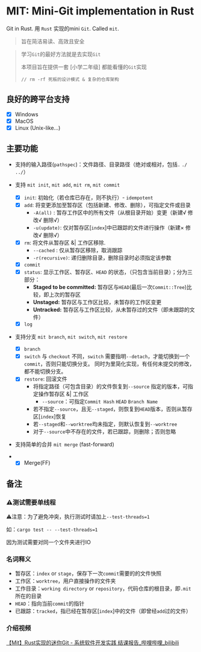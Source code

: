 # MIT: Mini-Git implementation in Rust

Git in Rust. 用 `Rust` 实现的mini `Git`. Called `mit`.

> 旨在简洁易读、高效且安全

> 学习`Git`的最好方法就是去实现`Git`
> 
> 本项目旨在提供一套 [小学二年级] 都能看懂的`Git`实现
> 
> `// rm -rf 死板的设计模式 & 复杂的仓库架构`
> 
## 良好的跨平台支持
-   [x] Windows
-   [x] MacOS
-   [x] Linux (Unix-like...)

## 主要功能
-   支持的输入路径(`pathspec`)：文件路径、目录路径（绝对或相对，包括`.` `./` `../`）


-   支持 `mit init`, `mit add`, `mit rm`, `mit commit`

    -   [x] `init`: 初始化（若仓库已存在，则不执行）- `idempotent`
    -   [x] `add`: 将变更添加至暂存区（包括新建、修改、删除），可指定文件或目录
        -   `-A(all)` : 暂存工作区中的所有文件（从根目录开始）变更（新建√ 修改√ 删除√）
        -   `-u(update)`: 仅对暂存区[`index`]中已跟踪的文件进行操作（新建× 修改√ 删除√）
    -   [x] `rm`: 将文件从暂存区 &| 工作区移除. 
        -    `--cached` : 仅从暂存区移除，取消跟踪
        -    `-r(recursive)`: 递归删除目录，删除目录时必须指定该参数
    -   [x] `commit`
    -   [x] `status`: 显示工作区、暂存区、`HEAD` 的状态，（只包含当前目录）；分为三部分：
        -    **Staged to be committed:** 暂存区与`HEAD`(最后一次`Commit::Tree`)比较，即上次的暂存区
        -    **Unstaged:** 暂存区与工作区比较，未暂存的工作区变更
        -    **Untracked:** 暂存区与工作区比较，从未暂存过的文件（即未跟踪的文件）
    -   [x] `log`

-   支持分支 `mit branch`, `mit switch`, `mit restore`

    -   [x] `branch`
    -   [x] `switch`
            与 `checkout` 不同，`switch` 需要指明`--detach`，才能切换到一个`commit`，否则只能切换分支。
            同时为里简化实现，有任何未提交的修改，都不能切换分支。
    -   [x] `restore`: 回滚文件
        -   将指定路径（可包含目录）的文件恢复到`--source` 指定的版本，可指定操作暂存区 &| 工作区
            - `--source`：可指定`Commit Hash` `HEAD` `Branch Name`
        -   若不指定`--source`，且无`--staged`，则恢复到`HEAD`版本，否则从暂存区[`index`]恢复
        -   若`--staged`和`--worktree`均未指定，则默认恢复到`--worktree`
        -   对于`--source`中不存在的文件，若已跟踪，则删除；否则忽略

-   支持简单的合并 `mit merge` (fast-forward)
-   -   [x] Merge(FF)

## 备注
### ⚠️测试需要单线程
⚠️注意：为了避免冲突，执行测试时请加上`--test-threads=1`

如：`cargo test -- --test-threads=1`

因为测试需要对同一个文件夹进行IO
### 名词释义
-   暂存区：`index` or `stage`，保存下一次`commit`需要的的文件快照
-   工作区：`worktree`，用户直接操作的文件夹
-   工作目录：`working directory` or `repository`，代码仓库的根目录，即`.mit`所在的目录
-   `HEAD`：指向当前`commit`的指针
-   已跟踪：`tracked`，指已经在暂存区[`index`]中的文件（即曾经`add`过的文件）

### 介绍视频
[【Mit】Rust实现的迷你Git - 系统软件开发实践 结课报告_哔哩哔哩_bilibili](https://www.bilibili.com/video/BV1p64y1E78W/)
